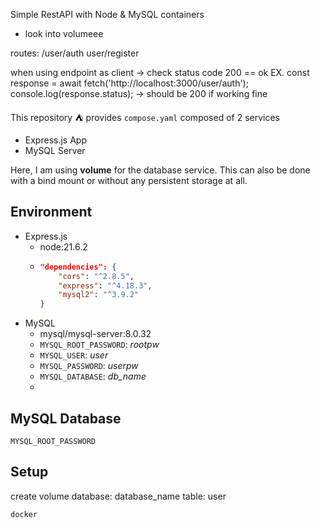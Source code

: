 Simple RestAPI with Node & MySQL containers

* look into volumeee

routes: /user/auth user/register

when using endpoint as client -> check status code 200 == ok
EX.
const response = await fetch('http://localhost:3000/user/auth');
console.log(response.status); -> should be 200 if working fine

This repository ⛺ provides `compose.yaml` composed of 2 services
- Express.js App
- MySQL Server

Here, I am using **volume** for the database service. This can also be done with a bind mount or without any persistent storage at all.

## Environment
- Express.js
    - node:21.6.2
    - ```json
      "dependencies": {
          "cors": "^2.8.5",
          "express": "^4.18.3",
          "mysql2": "^3.9.2"
      }
      ```
- MySQL
    - mysql/mysql-server:8.0.32
    - `MYSQL_ROOT_PASSWORD`: *rootpw*
    - `MYSQL_USER`: *user*
    - `MYSQL_PASSWORD`: *userpw*
    - `MYSQL_DATABASE`: *db_name*
    - 

## MySQL Database
`MYSQL_ROOT_PASSWORD`

## Setup
create volume
database: database_name
    table: user


```shell
docker 
```
